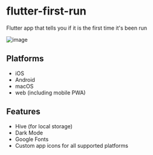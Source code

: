 # flutter-first-run
Flutter app that tells you if it is the first time it's been run

![image](https://user-images.githubusercontent.com/62805858/151711540-8a96d610-c67d-458c-958b-ac2990dd18b7.png)


## Platforms

- iOS
- Android
- macOS
- web (including mobile PWA)

## Features

- Hive (for local storage)
- Dark Mode
- Google Fonts
- Custom app icons for all supported platforms
